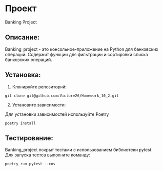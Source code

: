 # Проект 
Banking Project

## Описание:

Banking_project - это консольное-приложение на Python для банковских операций.
Содержит функции для фильтрации и сортировки списка банковских операций.

## Установка:

1. Клонируйте репозиторий:
```
git clone git@github.com:Victorv26/Homework_10_2.git
```
2. Установите зависимости:

Для установки зависимостей используйте Poetry
```
poetry install
```

## Тестирование:

Banking_project покрыт тестами с использованием библиотеки pytest.
Для запуска тестов выполните команду: 
```
poetry run pytest --cov
```